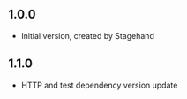 ## 1.0.0

- Initial version, created by Stagehand

## 1.1.0

- HTTP and test dependency version update
